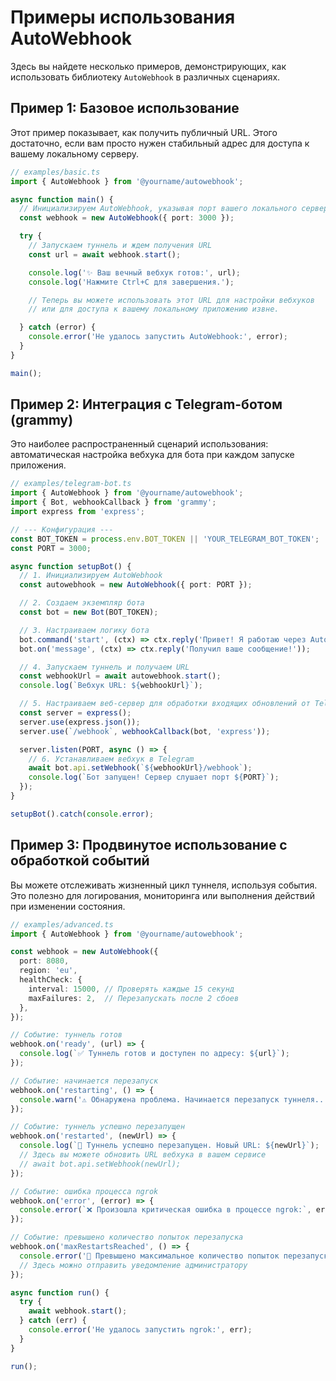 # Примеры использования AutoWebhook

Здесь вы найдете несколько примеров, демонстрирующих, как использовать библиотеку `AutoWebhook` в различных сценариях.

## Пример 1: Базовое использование

Этот пример показывает, как получить публичный URL. Этого достаточно, если вам просто нужен стабильный адрес для доступа к вашему локальному серверу.

```typescript
// examples/basic.ts
import { AutoWebhook } from '@yourname/autowebhook';

async function main() {
  // Инициализируем AutoWebhook, указывая порт вашего локального сервера
  const webhook = new AutoWebhook({ port: 3000 });

  try {
    // Запускаем туннель и ждем получения URL
    const url = await webhook.start();

    console.log('✨ Ваш вечный вебхук готов:', url);
    console.log('Нажмите Ctrl+C для завершения.');

    // Теперь вы можете использовать этот URL для настройки вебхуков
    // или для доступа к вашему локальному приложению извне.

  } catch (error) { 
    console.error('Не удалось запустить AutoWebhook:', error);
  }
}

main();
```

## Пример 2: Интеграция с Telegram-ботом (grammy)

Это наиболее распространенный сценарий использования: автоматическая настройка вебхука для бота при каждом запуске приложения.

```typescript
// examples/telegram-bot.ts
import { AutoWebhook } from '@yourname/autowebhook';
import { Bot, webhookCallback } from 'grammy';
import express from 'express';

// --- Конфигурация ---
const BOT_TOKEN = process.env.BOT_TOKEN || 'YOUR_TELEGRAM_BOT_TOKEN';
const PORT = 3000;

async function setupBot() {
  // 1. Инициализируем AutoWebhook
  const autowebhook = new AutoWebhook({ port: PORT });

  // 2. Создаем экземпляр бота
  const bot = new Bot(BOT_TOKEN);

  // 3. Настраиваем логику бота
  bot.command('start', (ctx) => ctx.reply('Привет! Я работаю через AutoWebhook!'));
  bot.on('message', (ctx) => ctx.reply('Получил ваше сообщение!'));

  // 4. Запускаем туннель и получаем URL
  const webhookUrl = await autowebhook.start();
  console.log(`Вебхук URL: ${webhookUrl}`);

  // 5. Настраиваем веб-сервер для обработки входящих обновлений от Telegram
  const server = express();
  server.use(express.json());
  server.use(`/webhook`, webhookCallback(bot, 'express'));

  server.listen(PORT, async () => {
    // 6. Устанавливаем вебхук в Telegram
    await bot.api.setWebhook(`${webhookUrl}/webhook`);
    console.log(`Бот запущен! Сервер слушает порт ${PORT}`);
  });
}

setupBot().catch(console.error);
```

## Пример 3: Продвинутое использование с обработкой событий

Вы можете отслеживать жизненный цикл туннеля, используя события. Это полезно для логирования, мониторинга или выполнения действий при изменении состояния.

```typescript
// examples/advanced.ts
import { AutoWebhook } from '@yourname/autowebhook';

const webhook = new AutoWebhook({
  port: 8080,
  region: 'eu',
  healthCheck: {
    interval: 15000, // Проверять каждые 15 секунд
    maxFailures: 2,  // Перезапускать после 2 сбоев
  },
});

// Событие: туннель готов
webhook.on('ready', (url) => {
  console.log(`✅ Туннель готов и доступен по адресу: ${url}`);
});

// Событие: начинается перезапуск
webhook.on('restarting', () => {
  console.warn('⚠️ Обнаружена проблема. Начинается перезапуск туннеля...');
});

// Событие: туннель успешно перезапущен
webhook.on('restarted', (newUrl) => {
  console.log(`🔄 Туннель успешно перезапущен. Новый URL: ${newUrl}`);
  // Здесь вы можете обновить URL вебхука в вашем сервисе
  // await bot.api.setWebhook(newUrl);
});

// Событие: ошибка процесса ngrok
webhook.on('error', (error) => {
  console.error(`❌ Произошла критическая ошибка в процессе ngrok:`, error);
});

// Событие: превышено количество попыток перезапуска
webhook.on('maxRestartsReached', () => {
  console.error('🚫 Превышено максимальное количество попыток перезапуска. Проверьте логи.');
  // Здесь можно отправить уведомление администратору
});

async function run() {
  try {
    await webhook.start();
  } catch (err) {
    console.error('Не удалось запустить ngrok:', err);
  }
}

run();
```
